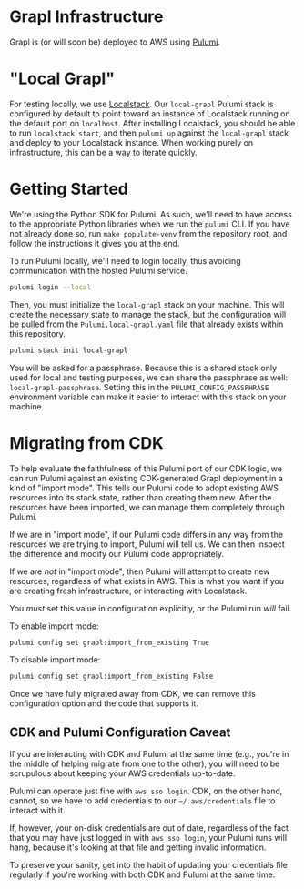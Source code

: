 Grapl Infrastructure
====================

Grapl is (or will soon be) deployed to AWS using [Pulumi][pulumi].

# "Local Grapl"
For testing locally, we use [Localstack][ls]. Our `local-grapl` Pulumi
stack is configured by default to point toward an instance of
Localstack running on the default port on `localhost`. After
installing Localstack, you should be able to run `localstack start`,
and then `pulumi up` against the `local-grapl` stack and deploy to
your Localstack instance. When working purely on infrastructure, this
can be a way to iterate quickly.

# Getting Started

We're using the Python SDK for Pulumi. As such, we'll need to have
access to the appropriate Python libraries when we run the `pulumi`
CLI. If you have not already done so, run `make populate-venv` from
the repository root, and follow the instructions it gives you at the
end.

To run Pulumi locally, we'll need to login locally, thus avoiding
communication with the hosted Pulumi service.

```sh
pulumi login --local
```

Then, you must initialize the `local-grapl` stack on your
machine. This will create the necessary state to manage the stack, but
the configuration will be pulled from the `Pulumi.local-grapl.yaml`
file that already exists within this repository.

```sh
pulumi stack init local-grapl
```

You will be asked for a passphrase. Because this is a shared stack
only used for local and testing purposes, we can share the passphrase
as well: `local-grapl-passphrase`. Setting this in the
`PULUMI_CONFIG_PASSPHRASE` environment variable can make it easier to
interact with this stack on your machine.

# Migrating from CDK

To help evaluate the faithfulness of this Pulumi port of our CDK
logic, we can run Pulumi against an existing CDK-generated Grapl
deployment in a kind of "import mode". This tells our Pulumi code to
adopt existing AWS resources into its stack state, rather than
creating them new. After the resources have been imported, we can
manage them completely through Pulumi.

If we are in "import mode", if our Pulumi code differs in any way from
the resources we are trying to import, Pulumi will tell us. We can
then inspect the difference and modify our Pulumi code appropriately.

If we are *not* in "import mode", then Pulumi will attempt to create
new resources, regardless of what exists in AWS. This is what you want
if you are creating fresh infrastructure, or interacting with
Localstack.

You *must* set this value in configuration explicitly, or the Pulumi
run *will* fail.

To enable import mode:
```sh
pulumi config set grapl:import_from_existing True
```

To disable import mode:
```sh
pulumi config set grapl:import_from_existing False
```

Once we have fully migrated away from CDK, we can remove this
configuration option and the code that supports it.

## CDK and Pulumi Configuration Caveat

If you are interacting with CDK and Pulumi at the same time (e.g.,
you're in the middle of helping migrate from one to the other), you
will need to be scrupulous about keeping your AWS credentials
up-to-date.

Pulumi can operate just fine with `aws sso login`. CDK, on the other
hand, cannot, so we have to add credentials to our
`~/.aws/credentials` file to interact with it.

If, however, your on-disk credentials are out of date, regardless of
the fact that you may have just logged in with `aws sso login`, your
Pulumi runs will hang, because it's looking at that file and getting
invalid information.

To preserve your sanity, get into the habit of updating your
credentials file regularly if you're working with both CDK and Pulumi
at the same time.

[pulumi]: https://pulumi.com
[ls]: https://localstack.cloud/
